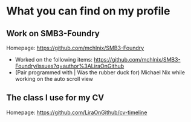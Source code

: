 # What you can find on my profile

## Work on SMB3-Foundry
Homepage: https://github.com/mchlnix/SMB3-Foundry
 - Worked on the following items: https://github.com/mchlnix/SMB3-Foundry/issues?q=author%3ALiraOnGithub
 - (Pair programmed with | Was the rubber duck for) Michael Nix while working on the auto scroll view

## The class I use for my CV
Homepage: https://github.com/LiraOnGithub/cv-timeline
